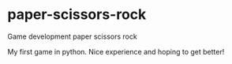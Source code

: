 # paper-scissors-rock
Game development paper scissors rock


  My first game in python.
  Nice experience and hoping to get better!
